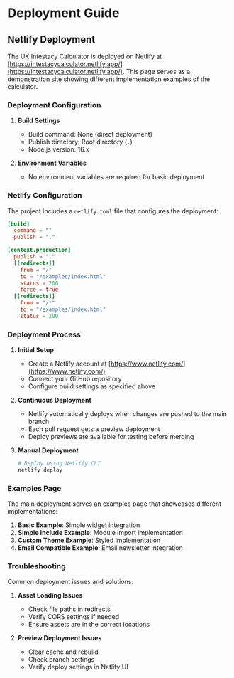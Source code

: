 # Deployment Guide

## Netlify Deployment

The UK Intestacy Calculator is deployed on Netlify at [https://intestacycalculator.netlify.app/](https://intestacycalculator.netlify.app/). This page serves as a demonstration site showing different implementation examples of the calculator.

### Deployment Configuration

1. **Build Settings**
   - Build command: None (direct deployment)
   - Publish directory: Root directory (`.`)
   - Node.js version: 16.x

2. **Environment Variables**
   - No environment variables are required for basic deployment

### Netlify Configuration

The project includes a `netlify.toml` file that configures the deployment:

```toml
[build]
  command = ""
  publish = "."

[context.production]
  publish = "."
  [[redirects]]
    from = "/"
    to = "/examples/index.html"
    status = 200
    force = true
  [[redirects]]
    from = "/*"
    to = "/examples/index.html"
    status = 200
```

### Deployment Process

1. **Initial Setup**
   - Create a Netlify account at [https://www.netlify.com/](https://www.netlify.com/)
   - Connect your GitHub repository
   - Configure build settings as specified above

2. **Continuous Deployment**
   - Netlify automatically deploys when changes are pushed to the main branch
   - Each pull request gets a preview deployment
   - Deploy previews are available for testing before merging

3. **Manual Deployment**
   ```bash
   # Deploy using Netlify CLI
   netlify deploy
   ```

### Examples Page

The main deployment serves an examples page that showcases different implementations:

1. **Basic Example**: Simple widget integration
2. **Simple Include Example**: Module import implementation
3. **Custom Theme Example**: Styled implementation
4. **Email Compatible Example**: Email newsletter integration

### Troubleshooting

Common deployment issues and solutions:

1. **Asset Loading Issues**
   - Check file paths in redirects
   - Verify CORS settings if needed
   - Ensure assets are in the correct locations

2. **Preview Deployment Issues**
   - Clear cache and rebuild
   - Check branch settings
   - Verify deploy settings in Netlify UI 